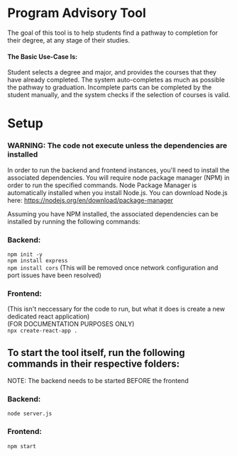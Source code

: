 
# Program Advisory Tool
The goal of this tool is to help students find a pathway to completion for their degree, at any stage of their studies. 

#### The Basic Use-Case Is:
Student selects a degree and major, and provides the courses that they have already completed. The system auto-completes as much as possible the pathway to graduation. Incomplete parts can be completed by the student manually, and the system checks if the selection of courses is valid.

# Setup
### WARNING: The code not execute unless the dependencies are installed

In order to run the backend and frontend instances, you'll need to install the associated dependencies. You will require node package manager (NPM) in order to run the specified commands. 
Node Package Manager is automatically installed when you install Node.js. You can download Node.js here:
https://nodejs.org/en/download/package-manager

Assuming you have NPM installed, the associated dependencies can be installed by running the following commands:

### Backend:
`npm init -y`  
`npm install express`  
`npm install cors` (This will be removed once network configuration and port issues have been resolved)  

### Frontend:
(This isn't neccessary for the code to run, but what it does is create a new dedicated react application)  
(FOR DOCUMENTATION PURPOSES ONLY)  
`npx create-react-app .`  



## To start the tool itself, run the following commands in their respective folders:

NOTE: The backend needs to be started BEFORE the frontend

### Backend:
`node server.js`

### Frontend:
`npm start`
